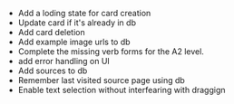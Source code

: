 - Add a loding state for card creation
- Update card if it's already in db
- Add card deletion
- Add example image urls to db
- Complete the missing verb forms for the A2 level.  
- add error handling on UI
- Add sources to db
- Remember last visited source page using db
- Enable text selection without interfearing with draggign 